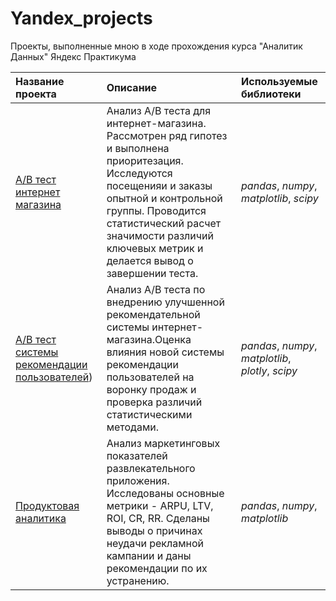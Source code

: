 # Yandex_projects

Проекты, выполненные мною в ходе прохождения курса "Аналитик Данных" Яндекс Практикума

| Название проекта | Описание | Используемые библиотеки | 
| :---------------------- | :---------------------- | :---------------------- |
| [A/B тест интернет магазина](https://github.com/eyungelson/Yandex_projects/blob/main/AB%20Tests/Internet_store_AB_test.ipynb) | Анализ А/В теста для интернет-магазина. Рассмотрен ряд гипотез и выполнена приоритезация. Исследуются посещенияи и заказы опытной и контрольной группы. Проводится статистический расчет значимости различий ключевых метрик и делается вывод о завершении теста.| *pandas*, *numpy*, *matplotlib*, *scipy* |
| [A/B тест системы рекомендации пользователей](https://github.com/eyungelson/Yandex_projects/blob/main/AB%20Tests/Recommender_system_AB_test.ipynb)) | Анализ A/B теста по внедрению улучшенной рекомендательной системы интернет-магазина.Оценка влияния новой системы рекомендации пользователей на воронку продаж и проверка различий статистическими методами.| *pandas*, *numpy*, *matplotlib*, *plotly*, *scipy* |
| [Продуктовая аналитика](https://github.com/eyungelson/Yandex_projects/blob/main/product_analytics/Product%20analytics.ipynb) | Анализ маркетинговых показателей развлекательного приложения. Исследованы основные метрики - ARPU, LTV, ROI, CR, RR. Сделаны выводы о причинах неудачи рекламной кампании и даны рекомендации по их устранению.| *pandas*, *numpy*, *matplotlib* |
